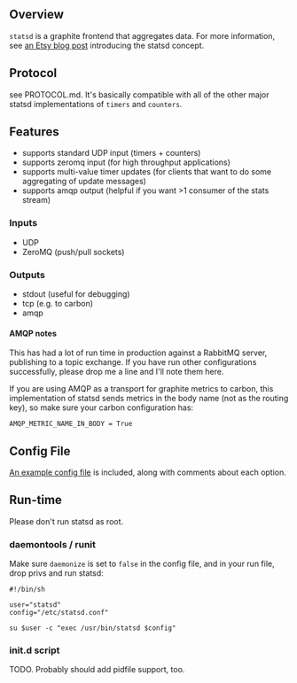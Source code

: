 ## Overview

`statsd` is a graphite frontend that aggregates data.  For more information,
see [an Etsy blog post](http://codeascraft.etsy.com/2011/02/15/measure-anything-measure-everything/)
introducing the statsd concept.

## Protocol

see PROTOCOL.md. It's basically compatible with all of the other major
statsd implementations of `timers` and `counters`.

## Features

* supports standard UDP input (timers + counters)
* supports zeromq input (for high throughput applications)
* supports multi-value timer updates (for clients that want to do some aggregating of update messages)
* supports amqp output (helpful if you want >1 consumer of the stats stream)

### Inputs

* UDP
* ZeroMQ (push/pull sockets)

### Outputs

* stdout (useful for debugging)
* tcp (e.g. to carbon)
* amqp

#### AMQP notes

This has had a lot of run time in production against a RabbitMQ server,
publishing to a topic exchange. If you have run other configurations
successfully, please drop me a line and I'll note them here.

If you are using AMQP as a transport for graphite metrics to carbon,
this implementation of statsd sends metrics in the body name (not as
the routing key), so make sure your carbon configuration has:

  `AMQP_METRIC_NAME_IN_BODY = True`

## Config File

[An example config file](https://github.com/fetep/ruby-statsd/blob/master/etc/statsd.conf)
is included, along with comments about each option.

## Run-time

Please don't run statsd as root.

### daemontools / runit

Make sure `daemonize` is set to `false` in the config file, and in
your run file, drop privs and run statsd:

```
#!/bin/sh

user="statsd"
config="/etc/statsd.conf"

su $user -c "exec /usr/bin/statsd $config"
```

### init.d script

TODO. Probably should add pidfile support, too.
